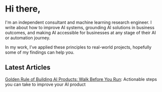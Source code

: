 # Hi there,

I'm an independent consultant and machine learning research engineer. I write about how to improve AI systems, grounding AI solutions in business outcomes, and making AI accessible for businesses at any stage of their AI or automation journey.

In my work, I’ve applied these principles to real-world projects, hopefully some of my findings can help you.

## Latest Articles

[Golden Rule of Building AI Products: Walk Before You Run](./blog/posts/golden_rule.md): Actionable steps you can take to improve your AI product